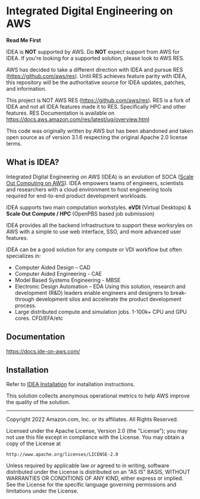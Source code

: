 # Integrated Digital Engineering on AWS

**Read Me First**

IDEA is **NOT** supported by AWS. Do **NOT** expect support from AWS for IDEA. If you're looking for a supported solution, please look to AWS RES.

AWS has decided to take a different direction with IDEA and pursue RES (https://github.com/aws/res). Until RES achieves feature parity with IDEA, this repository will be the authoritative source for IDEA updates, patches, and information.

This project is NOT AWS RES (https://github.com/aws/res). RES is a fork of IDEA and not all IDEA features made it to RES. Specifically HPC and other features. RES Documentation is available on https://docs.aws.amazon.com/res/latest/ug/overview.html

This code was originally written by AWS but has been abandoned and taken open source as of version 3.1.6 respecting the original Apache 2.0 license terms.

## What is IDEA?

Integrated Digital Engineering on AWS (IDEA) is an evolution of SOCA ([Scale Out Computing on AWS](https://awslabs.github.io/scale-out-computing-on-aws/)). IDEA empowers teams of engineers, scientists and researchers with a cloud environment to host engineering tools required for end-to-end product development workloads.

IDEA supports two main computation workstyles. **eVDI** (Virtual Desktops) & **Scale Out Compute / HPC** (OpenPBS based job submission)

IDEA provides all the backend infrastructure to support these worksryles on AWS with a simple to use web interface, SSO, and more advanced user features.

IDEA can be a good solution for any compute or VDI workflow but often specializes in:
* Computer Aided Design – CAD
* Computer Aided Engineering - CAE
* Model Based Systems Engineering - MBSE
* Electronic Design Automation – EDA Using this solution, research and development (R&D) leaders enable engineers and designers to break-through development silos and accelerate the product development process.
* Large distributed compute and simulation jobs. 1-100k+ CPU and GPU cores. CFD/EFA/etc


## Documentation

https://docs.ide-on-aws.com/

## Installation

Refer to [IDEA Installation](https://docs.ide-on-aws.com/idea/first-time-users/install-idea) for installation instructions.

This solution collects anonymous operational metrics to help AWS improve the quality of the solution.

***

Copyright 2022 Amazon.com, Inc. or its affiliates. All Rights Reserved.

Licensed under the Apache License, Version 2.0 (the "License");
you may not use this file except in compliance with the License.
You may obtain a copy of the License at

    http://www.apache.org/licenses/LICENSE-2.0

Unless required by applicable law or agreed to in writing, software
distributed under the License is distributed on an "AS IS" BASIS,
WITHOUT WARRANTIES OR CONDITIONS OF ANY KIND, either express or implied.
See the License for the specific language governing permissions and
limitations under the License.

